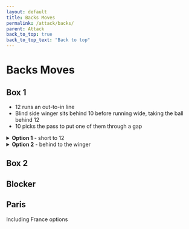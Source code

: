 ```yaml
---
layout: default
title: Backs Moves
permalink: /attack/backs/
parent: Attack
back_to_top: true
back_to_top_text: "Back to top"
---
```


# Backs Moves

## Box 1

- 12 runs an out-to-in line
- Blind side winger sits behind 10 before running wide, taking the ball behind 12
- 10 picks the pass to put one of them through a gap

<details>
<summary><b>Option 1</b> - short to 12</summary>
<img src="{{ '/assets/images/attack/Box1-option1.gif' | relative_url }}" style="width: 100%; max-width:500px; height: auto; margin-left:20px;"/>
</details>
<details>

<summary><b>Option 2</b> - behind to the winger</summary>
<img src="{{ '/assets/images/attack/Box1-option2.gif' | relative_url }}" style="width: 100%; max-width:500px; height: auto; margin-left:20px;"/>
</details>

## Box 2

## Blocker

## Paris
Including France options